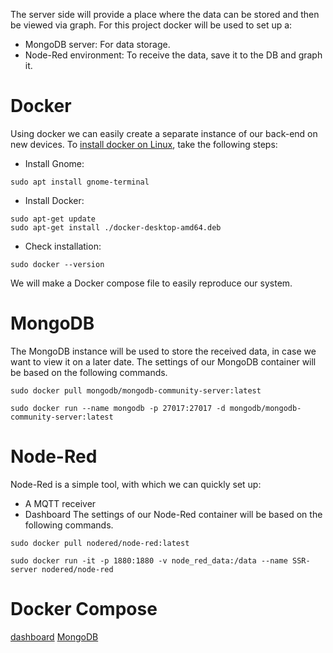 The server side will provide a place where the data can be stored and then be viewed via graph. For this project docker will be used to set up a:
- MongoDB server:              For data storage.
- Node-Red environment:   To receive the data, save it to the DB and graph it.

# Docker
Using docker we can easily create a separate instance of our back-end on new devices.
To [install docker on Linux](https://docs.docker.com/desktop/install/linux/debian/), take the following steps:
- Install Gnome:
```
sudo apt install gnome-terminal
```
- Install Docker:
```
sudo apt-get update
sudo apt-get install ./docker-desktop-amd64.deb
```
- Check installation:
```
sudo docker --version
```
We will make a Docker compose file to easily reproduce our system.
# MongoDB
The MongoDB instance will be used to store the received data, in case we want to view it on a later date.
The settings of our MongoDB container will be based on the following commands.
```
sudo docker pull mongodb/mongodb-community-server:latest
```
```
sudo docker run --name mongodb -p 27017:27017 -d mongodb/mongodb-community-server:latest
```
# Node-Red
Node-Red is a simple tool, with which we can quickly set up:
- A MQTT receiver
- Dashboard
The settings of our Node-Red container will be based on the following commands.
```
sudo docker pull nodered/node-red:latest
```
```
sudo docker run -it -p 1880:1880 -v node_red_data:/data --name SSR-server nodered/node-red
```
# Docker Compose

[dashboard](https://flows.nodered.org/node/node-red-dashboard)
[MongoDB](https://flows.nodered.org/node/node-red-contrib-mongodb4)

